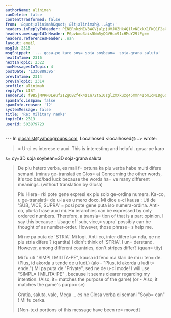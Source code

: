 ```yaml
---
authorName: alinimah
canDelete: false
contentTrasformed: false
from: '&quot;alinimah&quot; &lt;alinimah@...&gt;'
headers.inReplyToHeader: PENBRnkzMEV3WGVjalpjUVJUZHk4Q1lvNExkX1FKQ1F2aGgraTRPelZLYk5hR1JQRVZUQUBtYWlsLmdtYWlsLmNvbT4=
headers.messageIdInHeader: PGpvbmo3ais5Nm5yQGVHcm91cHMuY29tPg==
headers.referencesHeader: .nan
layout: email
msgId: 2315
msgSnippet: '... gosa-pe karo soy= soja soybean=  soja-grana saluta'
nextInTime: 2316
nextInTopic: 2322
numMessagesInTopic: 4
postDate: '1336889395'
prevInTime: 2314
prevInTopic: 2314
profile: alinimah
replyTo: LIST
senderId: f9B5jMVRN0Leuf2IZgOB2f4k4z1n72tGI0zglZmXkuzq45mmn4IbmIoNIDgGdHxHKwHykILfBi4wYW2r0HVze18EyNM2Vg
spamInfo.isSpam: false
spamInfo.reason: '12'
systemMessage: false
title: 'Re: Military ranks'
topicId: 2313
userId: 503879723
---
```




--- In glosalist@yahoogroups.com, Localhosed <localhosed@...> wrote:
>
> =
U-ci es interese e auxi.
> This is interesting and helpful.
gosa-pe karo

s=
oy=3D soja
soybean=3D  soja-grana 
saluta

> De plu hetero verba, es mali f=
ortuna ka plu verba habe multi difere semani.
> (minus ge-translati ex Glos=
a)
> Concerning the other words, it's too bad/bad luck because the words ha=
ve
> many different meanings. (without translation by Glosa)
> 
> Plu Hiera=
rki pote gene expresi ex plu solo ge-ordina numera. Ka-co, u
> ge-translati=
 de u-la es u mero doxo.
> Mi dice u-ci kausa :  Uti de 'SUB, VICE, SUPRA' =
posi pote gene puta iso
> numera-ordina. Anti-co, plu-la frase auxi mi.
> H=
ierarchies can be expressed by only ordered numbers. Therefore, a
> transla=
tion of that is a part opinion.
> I say this because : Usage of 'sub, vice,=
 supra' possibly can be thought of
> as number-order. However, those phrase=
s help me.
> 
> Mi ne pa puta de 'STRIA'. Mi logi. Anti-co, inter difere la=
nda, qe ne plu
> stria difere ? (qantita)
> I didn't think of 'STRIA'. I un=
derstand. However, among different
> countries, don't stripes differ? (quan=
tity)
> 
> Mi fu uti "SIMPLI MILITA-PE", kausa id feno ma klari de mi u ten=
de. (Plus,
> id akorda u tende de u ludi.) (alo - "Plus, id akorda u ludi t=
ende.")
> Mi pa puta de "Private", sed ne de u-ci mode!
> I will use "SIMPL=
I MILITA-PE" , because it seems clearer regarding my
> intention. (Also, it=
 matches the purpose of the game) (or - Also, it
> matches the game's purpo=
se)
> 
> Gratia, saluta, vale,
> Mega ... es ne Glosa verba qi semani "Soyb=
ean" ! Mi fu cerka.
> 
> 
> [Non-text portions of this message have been re=
moved]
>




